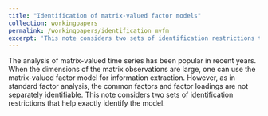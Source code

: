 ```yaml
---
title: "Identification of matrix-valued factor models"
collection: workingpapers
permalink: /workingpapers/identification_mvfm
excerpt: 'This note considers two sets of identification restrictions that help exactly identify a matrix-valued factor model.'
---
```


The analysis of matrix-valued time series has been popular in recent years. When the dimensions of the matrix observations are large, one can use the matrix-valued factor model for information extraction. However, as in standard factor analysis, the common factors and factor loadings are not separately identifiable. This note considers two sets of identification restrictions that help exactly identify the model.
